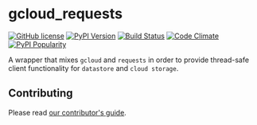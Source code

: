 # gcloud_requests

[![GitHub license](https://img.shields.io/github/license/LeadPages/gcloud_requests.svg?style=flat-square)](https://raw.githubusercontent.com/LeadPages/gcloud_requests/master/LICENSE)
[![PyPI Version](https://img.shields.io/pypi/v/gcloud_requests.svg?style=flat-square)](https://pypi.python.org/pypi/gcloud_requests/)
[![Build Status](https://travis-ci.org/LeadPages/gcloud_requests.svg)](https://travis-ci.org/LeadPages/gcloud_requests)
[![Code Climate](https://img.shields.io/codeclimate/github/LeadPages/gcloud_requests.svg?style=flat-square)](https://codeclimate.com/github/LeadPages/gcloud_requests)
[![PyPI Popularity](https://img.shields.io/pypi/dm/gcloud_requests.svg?style=flat-square)](https://pypi.python.org/pypi/gcloud_requests/)

A wrapper that mixes `gcloud` and `requests` in order to provide
thread-safe client functionality for `datastore` and `cloud storage`.

## Contributing

Please read [our contributor's guide](./CONTRIBUTING.md).
